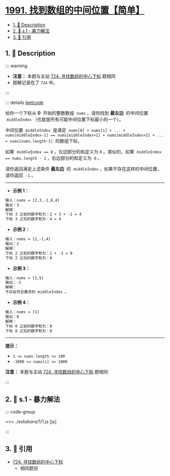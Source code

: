 # [1991. 找到数组的中间位置【简单】](https://github.com/tnotesjs/TNotes.leetcode/tree/main/notes/1991.%20%E6%89%BE%E5%88%B0%E6%95%B0%E7%BB%84%E7%9A%84%E4%B8%AD%E9%97%B4%E4%BD%8D%E7%BD%AE%E3%80%90%E7%AE%80%E5%8D%95%E3%80%91)

<!-- region:toc -->

- [1. 📝 Description](#1--description)
- [2. 🎯 s.1 - 暴力解法](#2--s1---暴力解法)
- [3. 🔗 引用](#3--引用)

<!-- endregion:toc -->

## 1. 📝 Description

::: warning

- **注意：** 本题与主站 [724. 寻找数组的中心下标][1] 题相同
- 题解记录在了 `724` 中。

:::

::: details [leetcode](https://leetcode.cn/problems/find-the-middle-index-in-array)

给你一个下标从 **0**  开始的整数数组  `nums` ，请你找到 **最左边**  的中间位置  `middleIndex` （也就是所有可能中间位置下标最小的一个）。

中间位置  `middleIndex`  是满足  `nums[0] + nums[1] + ... + nums[middleIndex-1] == nums[middleIndex+1] + nums[middleIndex+2] + ... + nums[nums.length-1]`  的数组下标。

如果  `middleIndex == 0` ，左边部分的和定义为 `0` 。类似的，如果  `middleIndex == nums.length - 1` ，右边部分的和定义为  `0` 。

请你返回满足上述条件 **最左边**  的  `middleIndex` ，如果不存在这样的中间位置，请你返回  `-1` 。

---

- **示例 1：**

```txt
输入：nums = [2,3,-1,8,4]
输出：3
解释：
下标 3 之前的数字和为：2 + 3 + -1 = 4
下标 3 之后的数字和为：4 = 4
```

- **示例 2：**

```txt
输入：nums = [1,-1,4]
输出：2
解释：
下标 2 之前的数字和为：1 + -1 = 0
下标 2 之后的数字和为：0
```

- **示例 3：**

```txt
输入：nums = [2,5]
输出：-1
解释：
不存在符合要求的 middleIndex 。
```

- **示例 4：**

```txt
输入：nums = [1]
输出：0
解释：
下标 0 之前的数字和为：0
下标 0 之后的数字和为：0
```

---

**提示：**

- `1 <= nums.length <= 100`
- `-1000 <= nums[i] <= 1000`

**注意：** 本题与主站 [724. 寻找数组的中心下标][1] 题相同

:::

## 2. 🎯 s.1 - 暴力解法

::: code-group

<<< ./solutions/1/1.js [js]

:::

## 3. 🔗 引用

- [724. 寻找数组的中心下标][1]
  - 相同题目

[1]: https://leetcode-cn.com/problems/find-pivot-index/
